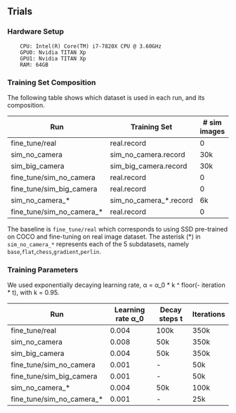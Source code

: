 ## Trials

### Hardware Setup

```
    CPU: Intel(R) Core(TM) i7-7820X CPU @ 3.60GHz
    GPU0: Nvidia TITAN Xp
    GPU1: Nvidia TITAN Xp
    RAM: 64GB
```

### Training Set Composition

The following table shows which dataset is used in each run, and its composition.

| Run                       | Training Set           | # sim images | # real images | SSD Checkpoint  | Epochs |
|---------------------------|------------------------|--------------|---------------|-----------------|--------|
| fine_tune/real            | real.record            | 0            | 175           | COCO            | 16k    |
| sim_no_camera             | sim_no_camera.record   | 30k          | 0             | -               | ~90    |
| sim_big_camera            | sim_big_camera.record  | 30k          | 0             | -               | ~90    |
| fine_tune/sim_no_camera   | real.record            | 0            | 175           | sim_no_camera   | ~2.2k  |
| fine_tune/sim_big_camera  | real.record            | 0            | 175           | sim_big_camera  | ~2.2k  |
| sim_no_camera_*           | sim_no_camera_*.record | 6k           | 0             | -               | ~130   |
| fine_tune/sim_no_camera_* | real.record            | 0            | 175           | sim_no_camera_* | ~1.1k  |

The baseline is `fine_tune/real` which corresponds to using SSD pre-trained on COCO and fine-tuning on real image dataset.
The asterisk (\*) in `sim_no_camera_*` represents each of the 5 subdatasets, namely `base`,`flat`,`chess`,`gradient`,`perlin`. 

### Training Parameters

We used exponentially decaying learning rate, α = α_0 * k ^ floor(- iteration * t), with k = 0.95.

| Run                       | Learning rate α_0 | Decay steps t | Iterations |
|---------------------------|-------------------|---------------|------------|
| fine_tune/real            | 0.004             | 100k          | 350k       |
| sim_no_camera             | 0.008             | 50k           | 350k       |
| sim_big_camera            | 0.004             | 50k           | 350k       |
| fine_tune/sim_no_camera   | 0.001             | -             | 50k        |
| fine_tune/sim_big_camera  | 0.001             | -             | 50k        |
| sim_no_camera_*           | 0.004             | 50k           | 100k       |
| fine_tune/sim_no_camera_* | 0.001             | -             | 25k        |
